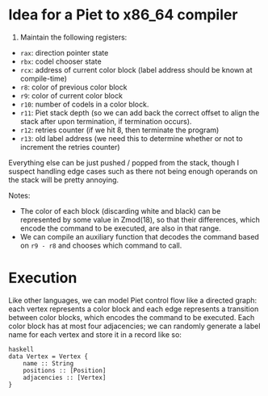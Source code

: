 # Idea for a Piet to x86_64 compiler

1. Maintain the following registers: 

* `rax`: direction pointer state
* `rbx`: codel chooser state
* `rcx`: address of current color block (label address should be known at compile-time)
* `r8`: color of previous color block
* `r9`: color of current color block
* `r10`: number of codels in a color block.
* `r11`: Piet stack depth (so we can add back the correct offset to align the stack after upon termination, if termination occurs).
* `r12`: retries counter (if we hit 8, then terminate the program)
* `r13`: old label address (we need this to determine whether or not to increment the retries counter)

Everything else can be just pushed / popped from the stack, though I suspect handling edge cases such as there not being enough operands on the stack will be pretty annoying.

Notes:

* The color of each block (discarding white and black) can be represented by some value in Zmod(18), so that their differences, which encode the command to be executed, are also in that range.  
* We can compile an auxiliary function that decodes the command based on `r9 - r8` and chooses which command to call.

# Execution

Like other languages, we can model Piet control flow like a directed graph: each vertex represents a color block and each edge represents a transition between color blocks, which encodes the command to be executed.  Each color block has at most four adjacencies; we can randomly generate a label name for each vertex and store it in a record like so:

```
haskell
data Vertex = Vertex {
    name :: String
    positions :: [Position]
    adjacencies :: [Vertex]
}
```

